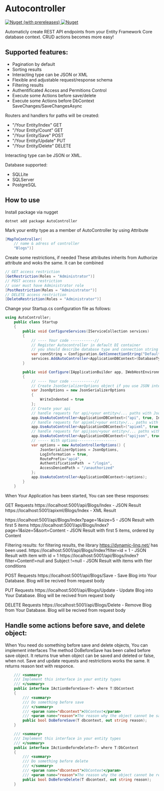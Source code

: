# Autocontroller
<a href="https://www.nuget.org/packages/AutoController">
    <img alt="Nuget (with prereleases)" src="https://img.shields.io/nuget/vpre/Autocontroller">
</a>
<a href="https://www.nuget.org/packages/AutoController">
    <img alt="Nuget" src="https://img.shields.io/nuget/dt/AutoController">
</a>

Automaticly create REST API endpoints from your Entity Framework Core database context.
CRUD actions becomes more easy!

## Supported features:

<ul>
<li>Pagination by default</li>
<li>Sorting results</li>
<li>Interacting type can be JSON or XML</li>
<li>Flexible and adjustable request/response schema</li>
<li>Filtering results</li>
<li>Authentificated Access and Permitions Control</li>
<li>Execute some Actions before save/delete</li>
<li>Execute some Actions before DbContext SaveChanges/SaveChangesAsync</li>
</ul>

Routers and handlers for paths will be created:
<ul>
<li>"/Your Entity/Index" GET</li>
<li>"/Your Entity/Count" GET</li>
<li>"/Your Entity/Save" POST</li>
<li>"/Your Entity/Update" PUT</li>
<li>"/Your Entity/Delete" DELETE</li>
</ul>
Interacting type can be JSON or XML.

Database supported:
<ul>
<li>SQLLite</li>
<li>SQLServer</li>
<li>PostgreSQL</li>
</ul>

## How to use
Install package via nugget
```
dotnet add package AutoController
```
Mark your entity type as a member of AutoController by using Attribute

```cs
[MapToController(
    // name & adress of controller
    "Blogs")]
```

Create some restrictions, if needed
These attributes inherits from Authorize attribute and woks the same.
It can be combined
```cs
// GET access restriction
[GetRestriction(Roles = "Administrator")]
// POST access restriction
// user must have Administrator role
[PostRestriction(Roles = "Administrator")]
// DELETE access restriction
[DeleteRestriction(Roles = "Administrator")]
```

Change your Startup.cs configuration file as follows:
```cs
using AutoController;
    public class Startup
    {
        public void ConfigureServices(IServiceCollection services)
        {
            // ---- Your code -----------//
            // Register Autocontroller in default DI container
            // you should describe database type and connection string here!
            var connString = Configuration.GetConnectionString("DefaultConnection");
            services.AddAutoController<ApplicationDBContext>(DatabaseTypes.SQLite, connString);
        }

        public void Configure(IApplicationBuilder app, IWebHostEnvironment env)
        {
            // ---- Your code -----------//
            // Create JsonSerializerOptions object if you use JSON interacting method
            var JsonOptions = new JsonSerializerOptions
            {
                WriteIndented = true
            };
            // Create your api
            // handle requests for api/<your entity>/... paths with Json
            app.UseAutoController<ApplicationDBContext>("api", true, InteractingType.JSON, JsonOptions);
            // handle requests for apixml/<your entity>/... paths with XML
            app.UseAutoController<ApplicationDBContext>("apixml", true, InteractingType.XML);
            // handle requests for apijson/<your entity>/... paths with Json
            app.UseAutoController<ApplicationDBContext>("apijson", true,  null, JsonOptions);
            // ----- With options------------------
            var options = new AutoControllerOptions() {
                JsonSerializerOptions = JsonOptions,
                LogInformation = true,
                RoutePrefix="api4",
                AuthentificationPath  = "/login",
                AccessDeniedPath = "/anauthorized"
            };
            app.UseAutoController<ApplicationDBContext>(options);            
        }
    }
```
When Your Application has been started, You can see these responses:

GET Requests
https://localhost:5001/api/Blogs/Index - JSON Result
https://localhost:5001/apixml/Blogs/Index - XML Result

https://localhost:5001/api/Blogs/Index?page=1&size=5 - JSON Result with first 5 items
https://localhost:5001/api/Blogs/Index?page=1&size=5&sort=Content - JSON Result with first 5 items, ordered by Content

Filtering results:
for filtering results, the library
https://dynamic-linq.net/
has been used.
https://localhost:5001/api/Blogs/Index?filter=id = 1 - JSON Result with item with id = 1
https://localhost:5001/api/Blogs/Index?filter=Content!=null and Subject !=null - JSON Result with items with fiter conditions



POST Requests
https://localhost:5001/api/Blogs/Save - Save Blog into Your Database. Blog will be recived from request body

PUT Requests
https://localhost:5001/api/Blogs/Update - Update Blog into Your Database. Blog will be recived from request body

DELETE Requests
https://localhost:5001/api/Blogs/Delete - Remove Blog from Your Database. Blog will be recived from request body

## Handle some actions before save,  and delete object:

When You need do something before save and delete objects, You can implement interfaces
The method DoBeforeSave has been called before save object.
It returns true when object can be saved and deleted or false, when not.
Save and update requests and restrictions works the same.
It returns reason text with responce.
```cs
    /// <summary>
    /// Implement this interface in your entity types
    /// </summary>
    public interface IActionBeforeSave<T> where T:DbContext
    {
        /// <summary>
        /// Do something before save
        /// </summary>
        /// <param name="dbcontext">DbContext</param>
        /// <param name="reason">The reason why the object cannot be saved</param>
        public bool DoBeforeSave(T dbcontext, out string reason);
    }

    /// <summary>
    /// Implement this interface in your entity types
    /// </summary>
    public interface IActionBeforeDelete<T> where T:DbContext
    {
        /// <summary>
        /// Do something before delete
        /// </summary>
        /// <param name="dbcontext">DbContext</param>
        /// <param name="reason">The reason why the object cannot be removed</param>
        public bool DoBeforeDelete(T dbcontext, out string reason);
    }
```
